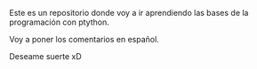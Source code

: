Este es un repositorio donde voy a ir aprendiendo las bases de la programación con ptython. 

Voy a poner los comentarios en español.

Deseame suerte xD
